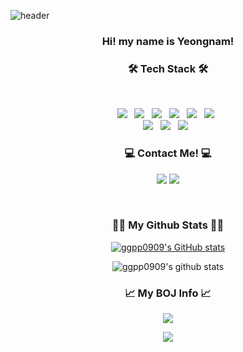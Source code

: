 ![header](https://capsule-render.vercel.app/api?type=slice&color=gradient&height=160&section=header&text=Yeongnam's%20Github&fontAlign=50&fontAlignY=70&fontSize=80&fontColor=000000)

<h3 align="center"><b>Hi! my name is Yeongnam!</b></h3>
<h3 align="center"><b>🛠 Tech Stack 🛠</b></h3>

</br>
<p align="center">
<img src="https://img.shields.io/badge/python-3776AB?style=flat-square&logo=python&logoColor=white"/></a> &nbsp
<img src="https://img.shields.io/badge/HTML5-E34F26?style=flat-square&logo=HTML5&logoColor=white"/></a> &nbsp
<img src="https://img.shields.io/badge/CSS3-1572B6?style=flat-square&logo=CSS3&logoColor=white"/></a> &nbsp
<img src="https://img.shields.io/badge/JavaScript-F7DF1E?style=flat-square&logo=JavaScript&logoColor=white"/></a> &nbsp
<img src="https://img.shields.io/badge/TypeScript-3178C6?style=flat-square&logo=TypeScript&logoColor=white"/></a> &nbsp
<img src="https://img.shields.io/badge/Solidity-363636?style=flat-square&logo=Solidity&logoColor=white"/></a> &nbsp
</br>
<img src="https://img.shields.io/badge/Django-092E20?style=flat-square&logo=django&logoColor=white"/></a> &nbsp
<img src="https://img.shields.io/badge/React-61DAFB?style=flat-square&logo=react&logoColor=white"/></a> &nbsp
<img src="https://img.shields.io/badge/Vue.js-4FC08D?style=flat-square&logo=vue.js&logoColor=white"/></a> &nbsp
</p>

<h3 align="center"><b>💻 Contact Me! 💻</b></h3>

<p align="center">
<a href="mailto:ggpp09@gmail.com"><img src="https://img.shields.io/badge/Gmail-d14836?style=flat-square&logo=Gmail&logoColor=white&link=ggpp09@gmail.com"/></a>
<a href="https://www.instagram.com/jang_0nam/?hl=ko" target="_blank"><img src="https://img.shields.io/badge/Instagram-E4405F?style=flat-square&logo=Instagram&logoColor=white"/></a>
</p>
<br/>
<h3 align="center">👩‍💻 My Github Stats 👩‍💻</h3>
<div align="center">
  
[![ggpp0909's GitHub stats](https://github-readme-stats.vercel.app/api?username=ggpp0909&hide_title=true&show_icons=true&include_all_commits=true&disable_animations=true&theme=vue)](https://github.com/ggpp0909/github-readme-stats)
</div>

<div align="center">
  
![ggpp0909's github stats](https://github-readme-stats.vercel.app/api/top-langs/?username=ggpp0909&show_icons=true&hide_border=true&title_color=004386&icon_color=004386&layout=compact)
</div>

<h3 align="center">📈 My BOJ Info 📈</h3>
<p align="center">
<img align='' src="http://mazassumnida.wtf/api/v2/generate_badge?boj=ggpp09">
</p>
<p align="center">
<a href="https://hits.seeyoufarm.com"><img src="https://hits.seeyoufarm.com/api/count/incr/badge.svg?url=https%3A%2F%2Fgithub.com%2Fggpp0909&count_bg=%235E43E9&title_bg=%23968D8D&icon=&icon_color=%23E7E7E7&title=hits&edge_flat=false"/></a>
</p>
